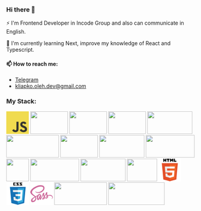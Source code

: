 ### Hi there 👋

⚡ I'm Frontend Developer in Incode Group and also can communicate in English.

🌱 I'm currently learning Next, improve my knowledge of React and Typescript.

#### 📫 How to reach me:
- [Telegram](https://t/me/Bayraktar_OK)
- kliapko.oleh.dev@gmail.com

### My Stack:
<div>
<img src="https://raw.githubusercontent.com/github/explore/80688e429a7d4ef2fca1e82350fe8e3517d3494d/topics/javascript/javascript.png" width="60" height="60">
<img src="https://miro.medium.com/v2/resize:fit:1044/format:webp/1*NJSv6DGoKTloI8d8im98zg.png" width="100" height="60">
<img src="https://devtop.io/wp-content/uploads/2022/10/react-native-1.png" width="100" height="60">
<img src="https://decode.agency/wp-content/webp-express/webp-images/uploads/2023/05/React-Query-logo.png.webp" width="100" height="60">
<img src="https://miro.medium.com/v2/resize:fit:1400/format:webp/1*AJpFZrofvxMn3MHh9p3i_Q.jpeg" width="120" height="60">
<img src="https://media.dev.to/cdn-cgi/image/width=1000,height=420,fit=cover,gravity=auto,format=auto/https%3A%2F%2Fdev-to-uploads.s3.amazonaws.com%2Fi%2Flftgzwgzy8g2u8vqwso2.png" width="140" height="60">
<img src="https://cdn.sanity.io/images/3do82whm/next/4b1f008289a88f4438a1c983fb32cf1a636d9d0e-1000x667.png?w=1000&h=667&fit=clip&auto=format" width="100" height="60">
<img src="https://upload.wikimedia.org/wikipedia/commons/d/d9/Node.js_logo.svg" width="120" height="60">
<img src="https://ik.imagekit.io/ably/ghost/prod/2021/03/socket-io-logo-1.jpeg?tr=w-1728,q-50" width="130" height="60">
<img src="https://miro.medium.com/v2/resize:fit:1024/format:webp/1*doAg1_fMQKWFoub-6gwUiQ.png" width="60" height="60">
<img src="https://miro.medium.com/v2/resize:fit:1400/format:webp/1*XIMVb4ZQRfSS4ZnI6WfH0Q.jpeg" width="130" height="60">
<img src="https://markup-ua.com/blog/wp-content/uploads/2023/08/tailwind.jpg" width="120" height="60">
<img src="https://miro.medium.com/v2/resize:fit:800/format:webp/1*q0emKRBNI0Sv_NseTYRDwg.png" width="80" height="60">
<img src="https://raw.githubusercontent.com/github/explore/80688e429a7d4ef2fca1e82350fe8e3517d3494d/topics/html/html.png" width="60" height="60">
<img src="https://raw.githubusercontent.com/github/explore/80688e429a7d4ef2fca1e82350fe8e3517d3494d/topics/css/css.png" width="60" height="60">
<img src="https://raw.githubusercontent.com/github/explore/80688e429a7d4ef2fca1e82350fe8e3517d3494d/topics/sass/sass.png" width="60" height="60">
<img src="https://res.cloudinary.com/practicaldev/image/fetch/s--tMai_cRx--/c_imagga_scale,f_auto,fl_progressive,h_420,q_auto,w_1000/https://dev-to-uploads.s3.amazonaws.com/uploads/articles/h4jbiijckmk65al45e6x.jpg" width="140" height="60">
<img src="https://upload.wikimedia.org/wikipedia/commons/thumb/9/94/Webpack.svg/1024px-Webpack.svg.png" width="150" height="60">
</div>
